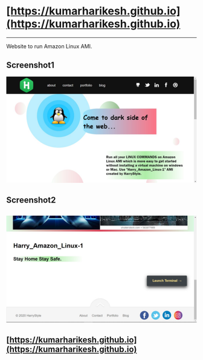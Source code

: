 # [https://kumarharikesh.github.io](https://kumarharikesh.github.io)
---
Website to run Amazon Linux AMI.
## Screenshot1
![Screenshot1](https://github.com/kumarharikesh/Hello-World/blob/master/AmazonLinuxAMIsnapshot.jpg "Screenshot1")
## Screenshot2
![Screenshot2](https://github.com/kumarharikesh/Hello-World/blob/master/AmazonLinuxAMIsnapshot0.jpg "Screenshot1")
---
## [https://kumarharikesh.github.io](https://kumarharikesh.github.io)

